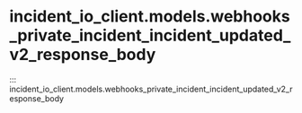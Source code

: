 # incident_io_client.models.webhooks_private_incident_incident_updated_v2_response_body

::: incident_io_client.models.webhooks_private_incident_incident_updated_v2_response_body
